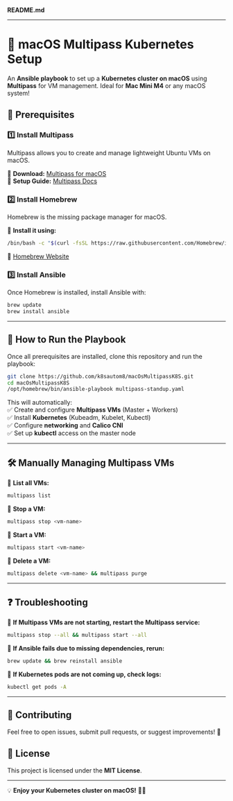 **README.md**

---


# 🚀 macOS Multipass Kubernetes Setup  

An **Ansible playbook** to set up a **Kubernetes cluster on macOS** using **Multipass** for VM management. Ideal for **Mac Mini M4** or any macOS system!  

## 📌 Prerequisites  

### 1️⃣ Install **Multipass**  
Multipass allows you to create and manage lightweight Ubuntu VMs on macOS.  

🔗 **Download:** [Multipass for macOS](https://canonical.com/multipass/download/macos)  
📖 **Setup Guide:** [Multipass Docs](https://canonical.com/multipass/docs/install-multipass)  

### 2️⃣ Install **Homebrew**  
Homebrew is the missing package manager for macOS.  

📖 **Install it using:**  
```sh
/bin/bash -c "$(curl -fsSL https://raw.githubusercontent.com/Homebrew/install/HEAD/install.sh)"
```

🔗 [Homebrew Website](https://brew.sh/)  

### 3️⃣ Install **Ansible**  
Once Homebrew is installed, install Ansible with:  
```sh
brew update  
brew install ansible  
```

---

## 🚀 How to Run the Playbook  

Once all prerequisites are installed, clone this repository and run the playbook:  

```sh
git clone https://github.com/k8sautom8/macOsMultipassK8S.git
cd macOsMultipassK8S
/opt/homebrew/bin/ansible-playbook multipass-standup.yaml
```

This will automatically:  
✅ Create and configure **Multipass VMs** (Master + Workers)  
✅ Install **Kubernetes** (Kubeadm, Kubelet, Kubectl)  
✅ Configure **networking** and **Calico CNI**  
✅ Set up **kubectl** access on the master node  

---

## 🛠️ Manually Managing Multipass VMs  

🔹 **List all VMs:**  
```sh
multipass list
```
🔹 **Stop a VM:**  
```sh
multipass stop <vm-name>
```
🔹 **Start a VM:**  
```sh
multipass start <vm-name>
```
🔹 **Delete a VM:**  
```sh
multipass delete <vm-name> && multipass purge
```

---

## ❓ Troubleshooting  

🔹 **If Multipass VMs are not starting, restart the Multipass service:**  
```sh
multipass stop --all && multipass start --all
```
🔹 **If Ansible fails due to missing dependencies, rerun:**  
```sh
brew update && brew reinstall ansible
```
🔹 **If Kubernetes pods are not coming up, check logs:**  
```sh
kubectl get pods -A
```

---

## 📌 Contributing  
Feel free to open issues, submit pull requests, or suggest improvements! 🚀  

## 📄 License  
This project is licensed under the **MIT License**.  

---

💡 **Enjoy your Kubernetes cluster on macOS!** 🚀🎉  
```
